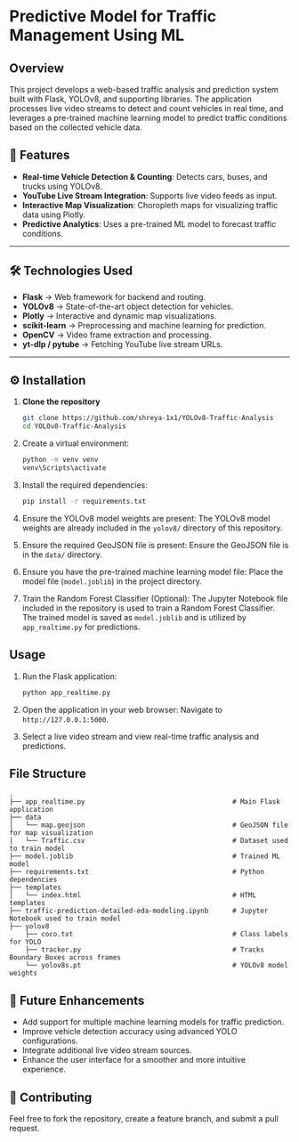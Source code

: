 # Predictive Model for Traffic Management  Using ML
## Overview
This project develops a web-based traffic analysis and prediction system built with Flask, YOLOv8, and supporting libraries. The application processes live video streams to detect and count vehicles in real time, and leverages a pre-trained machine learning model to predict traffic conditions based on the collected vehicle data.

## 🚦 Features
- **Real-time Vehicle Detection & Counting**: Detects cars, buses, and trucks using YOLOv8.  
- **YouTube Live Stream Integration**: Supports live video feeds as input.  
- **Interactive Map Visualization**: Choropleth maps for visualizing traffic data using Plotly.  
- **Predictive Analytics**: Uses a pre-trained ML model to forecast traffic conditions.  

---

## 🛠 Technologies Used
- **Flask** → Web framework for backend and routing.  
- **YOLOv8** → State-of-the-art object detection for vehicles.  
- **Plotly** → Interactive and dynamic map visualizations.  
- **scikit-learn** → Preprocessing and machine learning for prediction.  
- **OpenCV** → Video frame extraction and processing.  
- **yt-dlp / pytube** → Fetching YouTube live stream URLs.  

---

## ⚙️ Installation  

1. **Clone the repository**  
   ```bash
   git clone https://github.com/shreya-1x1/YOLOv8-Traffic-Analysis
   cd YOLOv8-Traffic-Analysis
   
2. Create a virtual environment:
   ```bash
   python -m venv venv
   venv\Scripts\activate
   ```
   
3. Install the required dependencies:
   ```bash
   pip install -r requirements.txt
   ```

4. Ensure the YOLOv8 model weights are present:
   The YOLOv8 model weights are already included in the `yolov8/` directory of this repository.

5. Ensure the required GeoJSON file is present:
   Ensure the GeoJSON file is in the `data/` directory.

6. Ensure you have the pre-trained machine learning model file:
   Place the model file (`model.joblib`) in the project directory.

7. Train the Random Forest Classifier (Optional):
   The Jupyter Notebook file included in the repository is used to train a Random Forest Classifier. The trained model is saved as `model.joblib` and is utilized by `app_realtime.py` for predictions.


## Usage

1. Run the Flask application:
   ```bash
   python app_realtime.py
   ```

2. Open the application in your web browser:
   Navigate to `http://127.0.0.1:5000`.

3. Select a live video stream and view real-time traffic analysis and predictions.

## File Structure
```
.
├── app_realtime.py                                     # Main Flask application
├── data
│   └── map.geojson                                     # GeoJSON file for map visualization
│   └── Traffic.csv                                     # Dataset used to train model
├── model.joblib                                        # Trained ML model
├── requirements.txt                                    # Python dependencies
├── templates
│   └── index.html                                      # HTML templates
├── traffic-prediction-detailed-eda-modeling.ipynb      # Jupyter Notebook used to train model
├── yolov8
    ├── coco.txt                                        # Class labels for YOLO
    ├── tracker.py                                      # Tracks Boundary Boxes across frames
    └── yolov8s.pt                                      # YOLOv8 model weights
```


## 🚀 Future Enhancements
- Add support for multiple machine learning models for traffic prediction.  
- Improve vehicle detection accuracy using advanced YOLO configurations.  
- Integrate additional live video stream sources.  
- Enhance the user interface for a smoother and more intuitive experience.  

## 🤝 Contributing
Feel free to fork the repository, create a feature branch, and submit a pull request.





